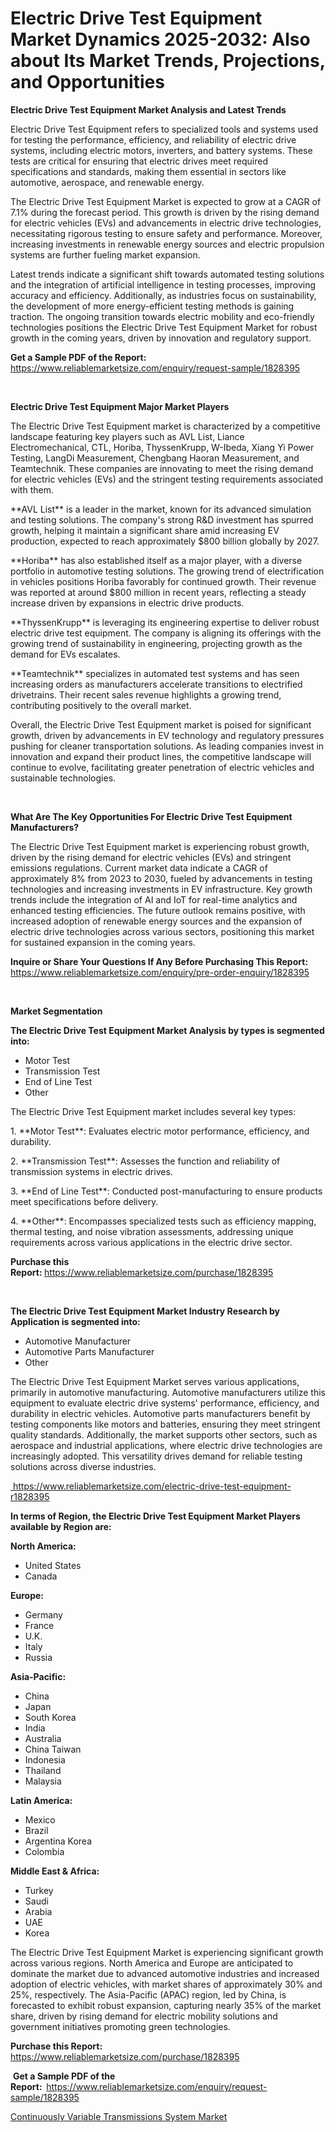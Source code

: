 <p><h1>Electric Drive Test Equipment Market Dynamics 2025-2032: Also about Its Market Trends, Projections, and Opportunities</h1></p><p><strong>Electric Drive Test Equipment Market Analysis and Latest Trends</strong></p>
<p><p>Electric Drive Test Equipment refers to specialized tools and systems used for testing the performance, efficiency, and reliability of electric drive systems, including electric motors, inverters, and battery systems. These tests are critical for ensuring that electric drives meet required specifications and standards, making them essential in sectors like automotive, aerospace, and renewable energy.</p><p>The Electric Drive Test Equipment Market is expected to grow at a CAGR of 7.1% during the forecast period. This growth is driven by the rising demand for electric vehicles (EVs) and advancements in electric drive technologies, necessitating rigorous testing to ensure safety and performance. Moreover, increasing investments in renewable energy sources and electric propulsion systems are further fueling market expansion.</p><p>Latest trends indicate a significant shift towards automated testing solutions and the integration of artificial intelligence in testing processes, improving accuracy and efficiency. Additionally, as industries focus on sustainability, the development of more energy-efficient testing methods is gaining traction. The ongoing transition towards electric mobility and eco-friendly technologies positions the Electric Drive Test Equipment Market for robust growth in the coming years, driven by innovation and regulatory support.</p></p>
<p><strong>Get a Sample PDF of the Report:&nbsp;</strong> <a href="https://www.reliablemarketsize.com/enquiry/request-sample/1828395?utm_campaign=3460&utm_medium=2&utm_source=Github&utm_content=ia&utm_term=31032025&utm_id=electric-drive-test-equipment">https://www.reliablemarketsize.com/enquiry/request-sample/1828395</a></p>
<p>&nbsp;</p>
<p><strong>Electric Drive Test Equipment Major Market Players</strong></p>
<p><p>The Electric Drive Test Equipment market is characterized by a competitive landscape featuring key players such as AVL List, Liance Electromechanical, CTL, Horiba, ThyssenKrupp, W-Ibeda, Xiang Yi Power Testing, LangDi Measurement, Chengbang Haoran Measurement, and Teamtechnik. These companies are innovating to meet the rising demand for electric vehicles (EVs) and the stringent testing requirements associated with them.</p><p>**AVL List** is a leader in the market, known for its advanced simulation and testing solutions. The company's strong R&D investment has spurred growth, helping it maintain a significant share amid increasing EV production, expected to reach approximately $800 billion globally by 2027.</p><p>**Horiba** has also established itself as a major player, with a diverse portfolio in automotive testing solutions. The growing trend of electrification in vehicles positions Horiba favorably for continued growth. Their revenue was reported at around $800 million in recent years, reflecting a steady increase driven by expansions in electric drive products.</p><p>**ThyssenKrupp** is leveraging its engineering expertise to deliver robust electric drive test equipment. The company is aligning its offerings with the growing trend of sustainability in engineering, projecting growth as the demand for EVs escalates.</p><p>**Teamtechnik** specializes in automated test systems and has seen increasing orders as manufacturers accelerate transitions to electrified drivetrains. Their recent sales revenue highlights a growing trend, contributing positively to the overall market.</p><p>Overall, the Electric Drive Test Equipment market is poised for significant growth, driven by advancements in EV technology and regulatory pressures pushing for cleaner transportation solutions. As leading companies invest in innovation and expand their product lines, the competitive landscape will continue to evolve, facilitating greater penetration of electric vehicles and sustainable technologies.</p></p>
<p>&nbsp;</p>
<p><strong>What Are The Key Opportunities For Electric Drive Test Equipment Manufacturers?</strong></p>
<p><p>The Electric Drive Test Equipment market is experiencing robust growth, driven by the rising demand for electric vehicles (EVs) and stringent emissions regulations. Current market data indicate a CAGR of approximately 8% from 2023 to 2030, fueled by advancements in testing technologies and increasing investments in EV infrastructure. Key growth trends include the integration of AI and IoT for real-time analytics and enhanced testing efficiencies. The future outlook remains positive, with increased adoption of renewable energy sources and the expansion of electric drive technologies across various sectors, positioning this market for sustained expansion in the coming years.</p></p>
<p><strong>Inquire or Share Your Questions If Any Before Purchasing This Report:</strong> <a href="https://www.reliablemarketsize.com/enquiry/pre-order-enquiry/1828395?utm_campaign=3460&utm_medium=2&utm_source=Github&utm_content=ia&utm_term=31032025&utm_id=electric-drive-test-equipment">https://www.reliablemarketsize.com/enquiry/pre-order-enquiry/1828395</a></p>
<p>&nbsp;</p>
<p><strong>Market Segmentation</strong></p>
<p><strong>The Electric Drive Test Equipment Market Analysis by types is segmented into:</strong></p>
<p><ul><li>Motor Test</li><li>Transmission Test</li><li>End of Line Test</li><li>Other</li></ul></p>
<p><p>The Electric Drive Test Equipment market includes several key types: </p><p>1. **Motor Test**: Evaluates electric motor performance, efficiency, and durability.</p><p>2. **Transmission Test**: Assesses the function and reliability of transmission systems in electric drives.</p><p>3. **End of Line Test**: Conducted post-manufacturing to ensure products meet specifications before delivery.</p><p>4. **Other**: Encompasses specialized tests such as efficiency mapping, thermal testing, and noise vibration assessments, addressing unique requirements across various applications in the electric drive sector.</p></p>
<p><strong>Purchase this Report:&nbsp;</strong><a href="https://www.reliablemarketsize.com/purchase/1828395?utm_campaign=3460&utm_medium=2&utm_source=Github&utm_content=ia&utm_term=31032025&utm_id=electric-drive-test-equipment">https://www.reliablemarketsize.com/purchase/1828395</a></p>
<p>&nbsp;</p>
<p><strong>The Electric Drive Test Equipment Market Industry Research by Application is segmented into:</strong></p>
<p><ul><li>Automotive Manufacturer</li><li>Automotive Parts Manufacturer</li><li>Other</li></ul></p>
<p><p>The Electric Drive Test Equipment Market serves various applications, primarily in automotive manufacturing. Automotive manufacturers utilize this equipment to evaluate electric drive systems' performance, efficiency, and durability in electric vehicles. Automotive parts manufacturers benefit by testing components like motors and batteries, ensuring they meet stringent quality standards. Additionally, the market supports other sectors, such as aerospace and industrial applications, where electric drive technologies are increasingly adopted. This versatility drives demand for reliable testing solutions across diverse industries.</p></p>
<p><a href="https://www.reliablemarketsize.com/electric-drive-test-equipment-r1828395?utm_campaign=3460&utm_medium=2&utm_source=Github&utm_content=ia&utm_term=31032025&utm_id=electric-drive-test-equipment">&nbsp;https://www.reliablemarketsize.com/electric-drive-test-equipment-r1828395</a></p>
<p><strong>In terms of Region, the Electric Drive Test Equipment Market Players available by Region are:</strong></p>
<p>
    <p> <strong> North America: </strong>
        <ul>
            <li>United States</li>
            <li>Canada</li>
        </ul>
        </p> 
    <p> <strong> Europe: </strong>
        <ul>
            <li>Germany</li>
            <li>France</li>
            <li>U.K.</li>
            <li>Italy</li>
            <li>Russia</li>
        </ul>
        </p> 
    <p> <strong> Asia-Pacific: </strong>
        <ul>
            <li>China</li>
            <li>Japan</li>
            <li>South Korea</li>
            <li>India</li>
            <li>Australia</li>
            <li>China Taiwan</li>
            <li>Indonesia</li>
            <li>Thailand</li>
            <li>Malaysia</li>
        </ul>
        </p> 
    <p> <strong> Latin America: </strong>
        <ul>
            <li>Mexico</li>
            <li>Brazil</li>
            <li>Argentina Korea</li>
            <li>Colombia</li>
        </ul>
        </p> 
    <p> <strong> Middle East & Africa: </strong>
        <ul>
            <li>Turkey</li>
            <li>Saudi</li>
            <li>Arabia</li>
            <li>UAE</li>
            <li>Korea</li>
        </ul>
    </p>
    </p>
<p><p>The Electric Drive Test Equipment Market is experiencing significant growth across various regions. North America and Europe are anticipated to dominate the market due to advanced automotive industries and increased adoption of electric vehicles, with market shares of approximately 30% and 25%, respectively. The Asia-Pacific (APAC) region, led by China, is forecasted to exhibit robust expansion, capturing nearly 35% of the market share, driven by rising demand for electric mobility solutions and government initiatives promoting green technologies.</p></p>
<p><strong>Purchase this Report: </strong><a href="https://www.reliablemarketsize.com/purchase/1828395?utm_campaign=3460&utm_medium=2&utm_source=Github&utm_content=ia&utm_term=31032025&utm_id=electric-drive-test-equipment">https://www.reliablemarketsize.com/purchase/1828395</a></p>
<p>&nbsp;<strong>Get a Sample PDF of the Report:&nbsp;&nbsp;</strong><a href="https://www.reliablemarketsize.com/enquiry/request-sample/1828395?utm_campaign=3460&utm_medium=2&utm_source=Github&utm_content=ia&utm_term=31032025&utm_id=electric-drive-test-equipment">https://www.reliablemarketsize.com/enquiry/request-sample/1828395</a></p>
<p><strong></strong></p>
<p><p><a href="https://github.com/kolffmaris58/Market-Research-Report-List-1/blob/main/continuously-variable-transmissions-system-market.md?utm_campaign=3460&utm_medium=2&utm_source=Github&utm_content=ia&utm_term=31032025&utm_id=electric-drive-test-equipment">Continuously Variable Transmissions System Market</a></p></p>